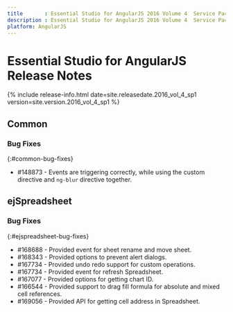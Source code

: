 ```yaml
---
title 		: Essential Studio for AngularJS 2016 Volume 4  Service Pack 1 Release Notes
description : Essential Studio for AngularJS 2016 Volume 4  Service Pack 1 Release Notes
platform: AngularJS
---
```


# Essential Studio for AngularJS Release Notes

{% include release-info.html date=site.releasedate.2016_vol_4_sp1 version=site.version.2016_vol_4_sp1 %} 





## Common

### Bug Fixes
{:#common-bug-fixes}

* \#148873 - Events are triggering correctly, while using the custom directive and `ng-blur` directive together.

## ejSpreadsheet

### Bug Fixes
{:#ejspreadsheet-bug-fixes}

* \#168688 - Provided event for sheet rename and move sheet.
* \#168343 - Provided options to prevent alert dialogs.
* \#167734 - Provided undo redo support for custom operations.
* \#167734 - Provided event for refresh Spreadsheet.
* \#167077 - Provided options for getting chart ID.
* \#166544 - Provided support to drag fill formula for absolute and mixed cell references.
* \#169056 - Provided API for getting cell address in Spreadsheet.

